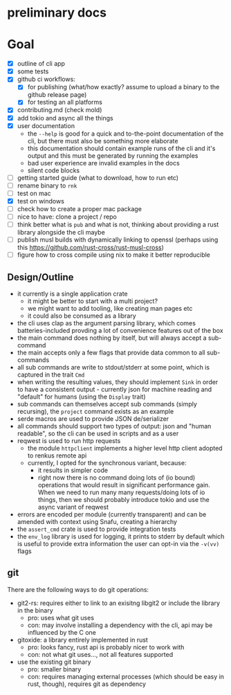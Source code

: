 # preliminary docs

# Goal

- [x] outline of cli app
- [x] some tests
- [x] github ci workflows:
  - [x] for publishing (what/how exactly? assume to upload a binary to
        the github release page)
  - [x] for testing an all platforms
- [x] contributing.md (check mold)
- [x] add tokio and async all the things
- [x] user documentation
  - the `--help` is good for a quick and to-the-point documentation of
    the cli, but there must also be something more elaborate
  - this documentation should contain example runs of the cli and it's
    output and this must be generated by running the examples
  - bad user experience are invalid examples in the docs
  - silent code blocks
- [ ] getting started guide (what to download, how to run etc)
- [ ] rename binary to `rnk`
- [ ] test on mac 
- [x] test on windows
- [ ] check how to create a proper mac package
- [ ] nice to have: clone a project / repo
- [ ] think better what is `pub` and what is not, thinking about
      providing a rust library alongside the cli maybe
- [ ] publish musl builds with dynamically linking to openssl (perhaps
      using this https://github.com/rust-cross/rust-musl-cross)
- [ ] figure how to cross compile using nix to make it better reproducible

## Design/Outline

- it currently is a single application crate
  - it might be better to start with a multi project?
  - we might want to add tooling, like creating man pages etc
  - it could also be consumed as a library 
- the cli uses clap as the argument parsing library, which comes
  batteries-included provding a lot of convenience features out of the
  box
- the main command does nothing by itself, but will always accept a sub-command
- the main accepts only a few flags that provide data common to all sub-commands
- all sub commands are write to stdout/stderr at some point, which is captured in the trait `Cmd`
- when writing the resulting values, they should implement `Sink` in
  order to have a consistent output - currently json for machine
  reading and "default" for humans (using the `Display` trait)
- sub commands can themselves accept sub commands (simply recursing),
  the `project` command exists as an example
- serde macros are used to provide JSON de/serializer
- all commands should support two types of output: json and "human
  readable", so the cli can be used in scripts and as a user
- reqwest is used to run http requests
  - the module `httpclient` implements a higher level http client
    adopted to renkus remote api
  - currently, I opted for the synchronous variant, because:
    - it results in simpler code
    - right now there is no command doing lots of (io bound)
      operations that would result in significant performance gain.
      When we need to run many many requests/doing lots of io things,
      then we should probably introduce tokio and use the async
      variant of reqwest
- errors are encoded per module (currently transparent) and can be
  amended with context using Snafu, creating a hierarchy
- the `assert_cmd` crate is used to provide integration tests
- the `env_log` library is used for logging, it prints to stderr by
  default which is useful to provide extra information the user can
  opt-in via the `-v(vv)` flags

## git 

There are the following ways to do git operations:

- git2-rs: requires either to link to an exisitng libgit2 or include
  the library in the binary
  - pro: uses what git uses
  - con: may involve installing a dependency with the cli, api may be
    influenced by the C one
- gitoxide: a library entirely implemented in rust 
  - pro: looks fancy, rust api is probably nicer to work with
  - con: not what git uses…, not all features supported
- use the existing git binary
  - pro: smaller binary
  - con: requires managing external processes (which should be easy in
    rust, though), requires git as dependency


